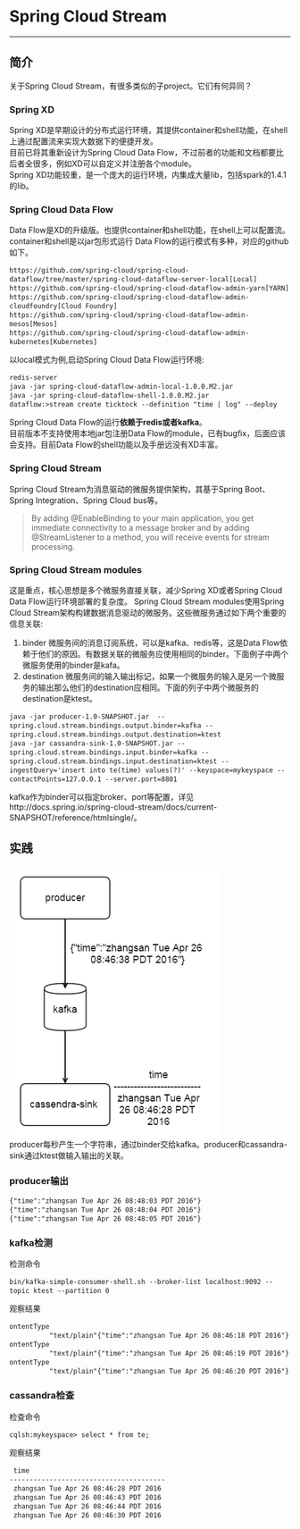# Spring Cloud Stream
---
## 简介
关于Spring Cloud Stream，有很多类似的子project。它们有何异同？
### Spring XD
Spring XD是早期设计的分布式运行环境，其提供container和shell功能，在shell上通过配置流来实现大数据下的便捷开发。  
目前已将其重新设计为Spring Cloud Data Flow，不过前者的功能和文档都要比后者全很多，例如XD可以自定义并注册各个module。  
Spring XD功能较重，是一个庞大的运行环境，内集成大量lib，包括spark的1.4.1的lib。
### Spring Cloud Data Flow
Data Flow是XD的升级版。也提供container和shell功能，在shell上可以配置流。container和shell是以jar包形式运行
Data Flow的运行模式有多种，对应的github如下。
```
https://github.com/spring-cloud/spring-cloud-dataflow/tree/master/spring-cloud-dataflow-server-local[Local]
https://github.com/spring-cloud/spring-cloud-dataflow-admin-yarn[YARN]
https://github.com/spring-cloud/spring-cloud-dataflow-admin-cloudfoundry[Cloud Foundry]
https://github.com/spring-cloud/spring-cloud-dataflow-admin-mesos[Mesos]
https://github.com/spring-cloud/spring-cloud-dataflow-admin-kubernetes[Kubernetes]
```
以local模式为例,启动Spring Cloud Data Flow运行环境:
```
redis-server
java -jar spring-cloud-dataflow-admin-local-1.0.0.M2.jar
java -jar spring-cloud-dataflow-shell-1.0.0.M2.jar
dataflow:>stream create ticktock --definition "time | log" --deploy
```
Spring Cloud Data Flow的运行**依赖于redis或者kafka**。   
目前版本不支持使用本地jar包注册Data Flow的module，已有bugfix，后面应该会支持。目前Data Flow的shell功能以及手册远没有XD丰富。
### Spring Cloud Stream
Spring Cloud Stream为消息驱动的微服务提供架构，其基于Spring Boot、 Spring Integration、Spring Cloud bus等。
>By adding @EnableBinding to your main application, you get immediate connectivity to a message broker and by adding @StreamListener to a method, you will receive events for stream processing.    

### Spring Cloud Stream modules
这是重点，核心思想是多个微服务直接关联，减少Spring XD或者Spring Cloud Data Flow运行环境部署的复杂度。
Spring Cloud Stream modules使用Spring Cloud Stream架构构建数据消息驱动的微服务。这些微服务通过如下两个重要的信息关联:  
1. binder 微服务间的消息订阅系统，可以是kafka、redis等，这是Data Flow依赖于他们的原因。有数据关联的微服务应使用相同的binder。下面例子中两个微服务使用的binder是kafa。  
2. destination  微服务间的输入输出标记，如果一个微服务的输入是另一个微服务的输出那么他们的destination应相同。下面的列子中两个微服务的destination是ktest。
```
java -jar producer-1.0-SNAPSHOT.jar  --spring.cloud.stream.bindings.output.binder=kafka --spring.cloud.stream.bindings.output.destination=ktest
java -jar cassandra-sink-1.0-SNAPSHOT.jar --spring.cloud.stream.bindings.input.binder=kafka --spring.cloud.stream.bindings.input.destination=ktest --ingestQuery='insert into te(time) values(?)' --keyspace=mykeyspace --contactPoints=127.0.0.1 --server.port=8801
```
kafka作为binder可以指定broker、port等配置，详见http://docs.spring.io/spring-cloud-stream/docs/current-SNAPSHOT/reference/htmlsingle/。
## 实践
![](./dataflow.png)  
producer每秒产生一个字符串，通过binder交给kafka。producer和cassandra-sink通过ktest做输入输出的关联。  
### producer输出
```
{"time":"zhangsan Tue Apr 26 08:48:03 PDT 2016"}
{"time":"zhangsan Tue Apr 26 08:48:04 PDT 2016"}
{"time":"zhangsan Tue Apr 26 08:48:05 PDT 2016"}
```
### kafka检测
检测命令
```
bin/kafka-simple-consumer-shell.sh --broker-list localhost:9092 --topic ktest --partition 0  
```
观察结果
```
ontentType
          "text/plain"{"time":"zhangsan Tue Apr 26 08:46:18 PDT 2016"}
ontentType
          "text/plain"{"time":"zhangsan Tue Apr 26 08:46:19 PDT 2016"}
ontentType
          "text/plain"{"time":"zhangsan Tue Apr 26 08:46:20 PDT 2016"}
```
### cassandra检查
检查命令
```
cqlsh:mykeyspace> select * from te;
```
观察结果
```
 time
---------------------------------------
 zhangsan Tue Apr 26 08:46:28 PDT 2016
 zhangsan Tue Apr 26 08:46:43 PDT 2016
 zhangsan Tue Apr 26 08:46:44 PDT 2016
 zhangsan Tue Apr 26 08:46:30 PDT 2016
```
